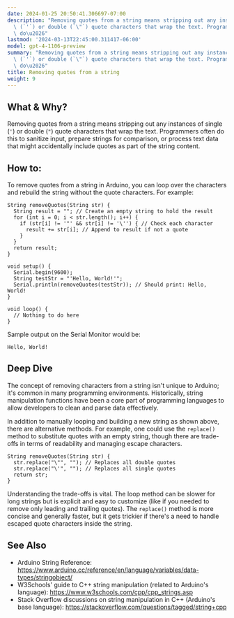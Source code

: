 ```yaml
---
date: 2024-01-25 20:50:41.306697-07:00
description: "Removing quotes from a string means stripping out any instances of single\
  \ (`'`) or double (`\"`) quote characters that wrap the text. Programmers often\
  \ do\u2026"
lastmod: '2024-03-13T22:45:00.311417-06:00'
model: gpt-4-1106-preview
summary: "Removing quotes from a string means stripping out any instances of single\
  \ (`'`) or double (`\"`) quote characters that wrap the text. Programmers often\
  \ do\u2026"
title: Removing quotes from a string
weight: 9
---
```


## What & Why?
Removing quotes from a string means stripping out any instances of single (`'`) or double (`"`) quote characters that wrap the text. Programmers often do this to sanitize input, prepare strings for comparison, or process text data that might accidentally include quotes as part of the string content.

## How to:
To remove quotes from a string in Arduino, you can loop over the characters and rebuild the string without the quote characters. For example:

```arduino
String removeQuotes(String str) {
  String result = ""; // Create an empty string to hold the result
  for (int i = 0; i < str.length(); i++) {
    if (str[i] != '"' && str[i] != '\'') { // Check each character
      result += str[i]; // Append to result if not a quote
    }
  }
  return result;
}

void setup() {
  Serial.begin(9600);
  String testStr = "'Hello, World!'";
  Serial.println(removeQuotes(testStr)); // Should print: Hello, World!
}

void loop() {
  // Nothing to do here
}
```

Sample output on the Serial Monitor would be:
```
Hello, World!
```

## Deep Dive
The concept of removing characters from a string isn't unique to Arduino; it's common in many programming environments. Historically, string manipulation functions have been a core part of programming languages to allow developers to clean and parse data effectively.

In addition to manually looping and building a new string as shown above, there are alternative methods. For example, one could use the `replace()` method to substitute quotes with an empty string, though there are trade-offs in terms of readability and managing escape characters.

```arduino
String removeQuotes(String str) {
  str.replace("\"", ""); // Replaces all double quotes
  str.replace("\'", ""); // Replaces all single quotes
  return str;
}
```

Understanding the trade-offs is vital. The loop method can be slower for long strings but is explicit and easy to customize (like if you needed to remove only leading and trailing quotes). The `replace()` method is more concise and generally faster, but it gets trickier if there's a need to handle escaped quote characters inside the string.

## See Also
- Arduino String Reference: https://www.arduino.cc/reference/en/language/variables/data-types/stringobject/
- W3Schools' guide to C++ string manipulation (related to Arduino's language): https://www.w3schools.com/cpp/cpp_strings.asp
- Stack Overflow discussions on string manipulation in C++ (Arduino's base language): https://stackoverflow.com/questions/tagged/string+cpp
